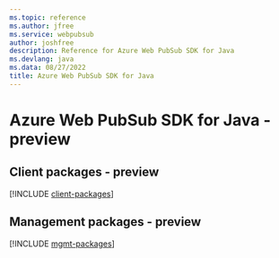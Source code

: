 ```yaml
---
ms.topic: reference
ms.author: jfree
ms.service: webpubsub
author: joshfree
description: Reference for Azure Web PubSub SDK for Java
ms.devlang: java
ms.data: 08/27/2022
title: Azure Web PubSub SDK for Java
---
```

# Azure Web PubSub SDK for Java - preview

## Client packages - preview
[!INCLUDE [client-packages](web-pubsub-client-index.md)]
## Management packages - preview
[!INCLUDE [mgmt-packages](web-pubsub-mgmt-index.md)]